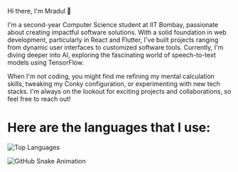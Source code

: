 Hi there, I'm Mradul 👋

I'm a second-year Computer Science student at IIT Bombay, passionate about creating impactful software solutions. With a solid foundation in web development, particularly in React and Flutter, I've built projects ranging from dynamic user interfaces to customized software tools. Currently, I'm diving deeper into AI, exploring the fascinating world of speech-to-text models using TensorFlow.

When I'm not coding, you might find me refining my mental calculation skills, tweaking my Conky configuration, or experimenting with new tech stacks. I'm always on the lookout for exciting projects and collaborations, so feel free to reach out!

# Here are the languages that I use:
![Top Languages](https://github-readme-stats.vercel.app/api/top-langs/?username=mradul-001&layout=compact&theme=aura)

![GitHub Snake Animation](https://github.com/yourusername/mradul-001/blob/output/github-contribution-grid-snake.svg)
